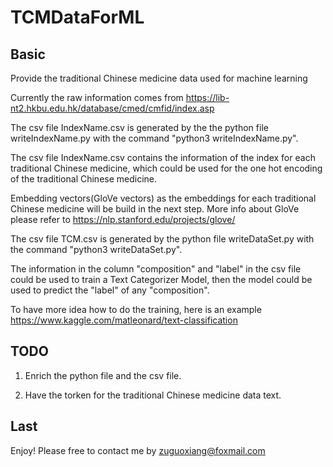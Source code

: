 # TCMDataForML

## Basic
Provide the traditional Chinese medicine data used for machine learning

Currently the raw information comes from https://lib-nt2.hkbu.edu.hk/database/cmed/cmfid/index.asp

The csv file IndexName.csv is generated by the the python file writeIndexName.py with the command "python3 writeIndexName.py".
 
The csv file IndexName.csv contains the information of the index for each traditional Chinese medicine, which could be used for the one hot encoding of the traditional Chinese medicine.

Embedding vectors(GloVe vectors) as the embeddings for each traditional Chinese medicine will be build in the next step. More info about GloVe please refer to https://nlp.stanford.edu/projects/glove/

The csv file TCM.csv is generated by the python file writeDataSet.py with the command "python3 writeDataSet.py".

The information in the column "composition" and "label" in the csv file could be used to train a Text Categorizer Model,
then the model could be used to predict the "label" of any "composition".

To have more idea how to do the training, here is an example https://www.kaggle.com/matleonard/text-classification

## TODO
1. Enrich the python file and the csv file.

2. Have the torken for the traditional Chinese medicine data text.

## Last
Enjoy!  Please free to contact me by zuguoxiang@foxmail.com


